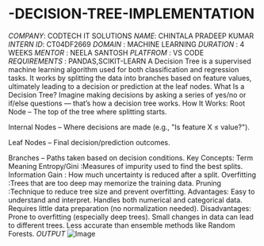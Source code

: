 # -DECISION-TREE-IMPLEMENTATION
*COMPANY*: CODTECH IT SOLUTIONS
*NAME*: CHINTALA PRADEEP KUMAR
*INTERN ID*: CT04DF2669
*DOMAIN* : MACHINE LEARNING
*DURATION* : 4 WEEKS
*MENTOR* : NEELA SANTOSH
*PLATFROM* : VS CODE
*REQUIREMENTS* : PANDAS,SCIKIT-LEARN
A Decision Tree is a supervised machine learning algorithm used for both classification and regression tasks. It works by splitting the data into branches based on feature values, ultimately leading to a decision or prediction at the leaf nodes.
What Is a Decision Tree?
Imagine making decisions by asking a series of yes/no or if/else questions — that’s how a decision tree works.
How It Works:
Root Node – The top of the tree where splitting starts.

Internal Nodes – Where decisions are made (e.g., "Is feature X ≤ value?").

Leaf Nodes – Final decision/prediction outcomes.

Branches – Paths taken based on decision conditions.
Key Concepts:
Term	         Meaning
Entropy/Gini	  :Measures of impurity used to find the best splits.
Information Gain :	How much uncertainty is reduced after a split.
Overfitting    	 :Trees that are too deep may memorize the training data.
Pruning	         :Technique to reduce tree size and prevent overfitting.
Advantages:
Easy to understand and interpret.
Handles both numerical and categorical data.
Requires little data preparation (no normalization needed).
Disadvantages:
Prone to overfitting (especially deep trees).
Small changes in data can lead to different trees.
Less accurate than ensemble methods like Random Forests.
*OUTPUT*
![Image](https://github.com/user-attachments/assets/6bdb9102-4bf8-4230-bf18-c4998b7fa89e)
